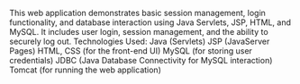This web application demonstrates basic session management, login functionality, and database interaction using Java Servlets, JSP, HTML, and MySQL. 
It includes user login, session management, and the ability to securely log out.
Technologies Used:
Java (Servlets)
JSP (JavaServer Pages)
HTML, CSS (for the front-end UI)
MySQL (for storing user credentials)
JDBC (Java Database Connectivity for MySQL interaction)
Tomcat (for running the web application)
